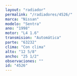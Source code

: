 ```yaml
---
layout: "radiador"
permalink: "/radiadores/4526/"
marca: "Nissan"
modelo: "Sentra"
ano: "1998"
motor: "L4 1.6"
transmision: "Automática"
parte: "63232"
clima: "Con clima"
alto: "12 5/8"
ancho: "25 1/2"
observaciones: ""
id: "4526"
---
```


